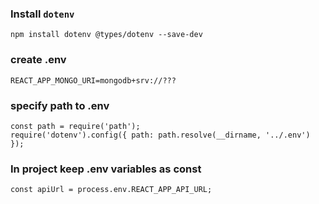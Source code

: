 ### Install `dotenv`
```
npm install dotenv @types/dotenv --save-dev
```

### create .env
```
REACT_APP_MONGO_URI=mongodb+srv://???
```

### specify path to .env
```
const path = require('path');
require('dotenv').config({ path: path.resolve(__dirname, '../.env') });
```

### In project keep .env variables as const
```
const apiUrl = process.env.REACT_APP_API_URL;
```
